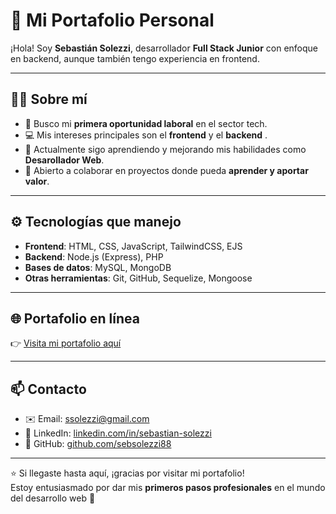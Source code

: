 # 🚀 Mi Portafolio Personal

¡Hola! Soy **Sebastián Solezzi**, desarrollador **Full Stack Junior** con enfoque en backend, aunque también tengo experiencia en frontend.  

---

## 🧑‍💻 Sobre mí
- 🎯 Busco mi **primera oportunidad laboral** en el sector tech.  
- 💻 Mis intereses principales son el **frontend** y el **backend** .  
- 🌱 Actualmente sigo aprendiendo y mejorando mis habilidades como **Desarollador Web**.  
- 🤝 Abierto a colaborar en proyectos donde pueda **aprender y aportar valor**.  

---

## ⚙️ Tecnologías que manejo
- **Frontend**: HTML, CSS, JavaScript, TailwindCSS, EJS  
- **Backend**: Node.js (Express), PHP  
- **Bases de datos**: MySQL, MongoDB  
- **Otras herramientas**: Git, GitHub, Sequelize, Mongoose  

---

## 🌐 Portafolio en línea
👉 [Visita mi portafolio aquí](https://sebsolezzi88.github.io/)  

---

## 📫 Contacto
- ✉️ Email: ssolezzi@gmail.com
- 💼 LinkedIn: [linkedin.com/in/sebastian-solezzi](https://www.linkedin.com/in/sebastian-solezzi/)  
- 🐙 GitHub: [github.com/sebsolezzi88](https://github.com/sebsolezzi88)  

---

⭐ Si llegaste hasta aquí, ¡gracias por visitar mi portafolio!  
Estoy entusiasmado por dar mis **primeros pasos profesionales** en el mundo del desarrollo web 🚀